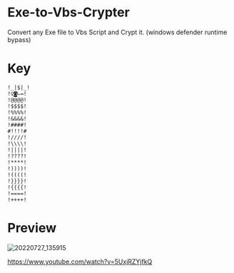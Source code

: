 # Exe-to-Vbs-Crypter
Convert any Exe file to Vbs Script and Crypt it. (windows defender runtime bypass)

# Key
```
!_|$|_!
!♀◙∟↔!
!@@@@!
!$$$$!
!%%%%!
!&&&&!
!####!
#!!!!#
!////!
!\\\\!
!||||!
!????!
!****!
!))))!
!((((!
!}}}}!
!{{{{!
!====!
!++++!
```

# Preview
![20220727_135915](https://user-images.githubusercontent.com/101671122/181164998-adadbd2b-3a49-4652-b1ea-cdb5b46dcb90.png)

https://www.youtube.com/watch?v=5UxjRZYjfkQ
